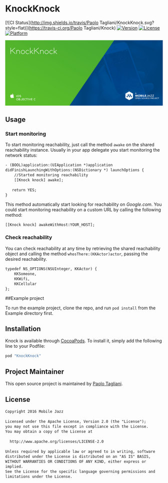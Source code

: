 # KnockKnock

[![CI Status](http://img.shields.io/travis/Paolo Tagliani/KnockKnock.svg?style=flat)](https://travis-ci.org/Paolo Tagliani/Knock)
[![Version](https://img.shields.io/cocoapods/v/Knock.svg?style=flat)](http://cocoapods.org/pods/KnockKnock)
[![License](https://img.shields.io/cocoapods/l/Knock.svg?style=flat)](http://cocoapods.org/pods/KnockKnock)
[![Platform](https://img.shields.io/cocoapods/p/Knock.svg?style=flat)](http://cocoapods.org/pods/KnockKnock)

![KnockKnock](https://raw.githubusercontent.com/mobilejazz/metadata/master/images/banners/mobile-jazz-knockknock-ios.jpg)

## Usage

### Start monitoring
To start monitoring reachability, just call the method `awake` on the shared reachability instance. Usually in your app delegate you start monitoring the network status:

```objc
- (BOOL)application:(UIApplication *)application didFinishLaunchingWithOptions:(NSDictionary *) launchOptions {
    //Started monitoring reachability
    [[Knock knock] awake];
   
   return YES;
}    
```

This method automatically start looking for reachability on *Google.com*. You could start monitoring reachability on a custom URL by calling the following method:

```
[[Knock knock] awakeWithHost:YOUR_HOST];
```

### Check reachability

You can check reachability at any time by retrieving the shared reachability object and calling the 
method `whosThere:(KKActor)actor`, passing the desired reachability.

```objc
typedef NS_OPTIONS(NSUInteger, KKActor) {
    KKSomeone,
    KKWifi,
    KKCellular
};
```

##Example project


To run the example project, clone the repo, and run `pod install` from the Example directory first.


## Installation

Knock is available through [CocoaPods](http://cocoapods.org). To install
it, simply add the following line to your Podfile:

```ruby
pod "KnockKnock"
```

## Project Maintainer

This open source project is maintained by [Paolo Tagliani](https://github.com/pablosproject).

## License

    Copyright 2016 Mobile Jazz

    Licensed under the Apache License, Version 2.0 (the "License");
    you may not use this file except in compliance with the License.
    You may obtain a copy of the License at

      http://www.apache.org/licenses/LICENSE-2.0

    Unless required by applicable law or agreed to in writing, software
    distributed under the License is distributed on an "AS IS" BASIS,
    WITHOUT WARRANTIES OR CONDITIONS OF ANY KIND, either express or implied.
    See the License for the specific language governing permissions and
    limitations under the License.

